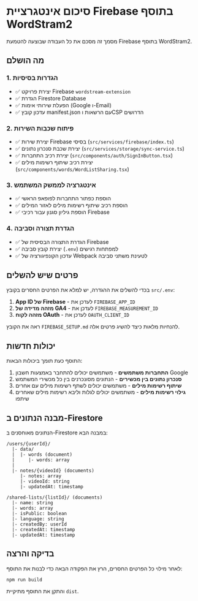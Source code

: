 # סיכום אינטגרציית Firebase בתוסף WordStram2

מסמך זה מסכם את כל העבודה שבוצעה להטמעת Firebase בתוסף WordStram2.

## מה הושלם

### 1. הגדרות בסיסיות
- ✅ יצירת פרויקט Firebase `wordstream-extension`
- ✅ הגדרת Firestore Database
- ✅ הפעלת שירותי אימות (Google ו-Email)
- ✅ עדכון קובץ manifest.json עם הרשאות וCSP הדרושים

### 2. פיתוח שכבות השירות
- ✅ יצירת שירות Firebase בסיסי (`src/services/firebase/index.ts`)
- ✅ יצירת שכבת סנכרון נתונים (`src/services/storage/sync-service.ts`)
- ✅ יצירת רכיב התחברות (`src/components/auth/SignInButton.tsx`)
- ✅ יצירת רכיב שיתוף רשימות מילים (`src/components/words/WordListSharing.tsx`)

### 3. אינטגרציה לממשק המשתמש
- ✅ הוספת כפתור התחברות לפופאפ הראשי 
- ✅ הוספת רכיב שיתוף רשימות מילים לאזור המילים
- ✅ הוספת גיליון סגנון עבור רכיבי Firebase

### 4. הגדרת תצורה וסביבה
- ✅ הגדרת התצורה הבסיסית של Firebase
- ✅ יצירת קובץ סביבה (`.env`) למפתחות רגישים
- ✅ עדכון הקונפיגורציה של Webpack לטעינת משתני סביבה

## פרטים שיש להשלים

בכדי להשלים את ההגדרה, יש למלא את הפרטים החסרים בקובץ `src/.env`:

1. **App ID של Firebase** - לעדכן את `FIREBASE_APP_ID`
2. **מזהה מדידה של GA4** - לעדכן את `FIREBASE_MEASUREMENT_ID`
3. **מזהה לקוח OAuth** - לעדכן את `OAUTH_CLIENT_ID`

ראה את הקובץ `FIREBASE_SETUP.md` להנחיות מלאות כיצד להשיג פרטים אלה.

## יכולות חדשות

התוסף כעת תומך ביכולות הבאות:

1. **התחברות משתמשים** - משתמשים יכולים להתחבר באמצעות חשבון Google
2. **סנכרון נתונים בין מכשירים** - הנתונים מסונכרנים בין כל מכשירי המשתמש
3. **שיתוף רשימות מילים** - משתמשים יכולים לשתף רשימות מילים עם אחרים
4. **גילוי רשימות מילים** - משתמשים יכולים לגלות וליבא רשימות מילים שאחרים שיתפו

## מבנה הנתונים ב-Firestore

הנתונים מאוחסנים ב-Firestore במבנה הבא:

```
/users/{userId}/
  |- data/
  |  |- words (document)
  |     |- words: array
  |
  |- notes/{videoId} (documents)
     |- notes: array
     |- videoId: string
     |- updatedAt: timestamp

/shared-lists/{listId}/ (documents)
  |- name: string
  |- words: array
  |- isPublic: boolean
  |- language: string
  |- createdBy: userId
  |- createdAt: timestamp
  |- updatedAt: timestamp
```

## בדיקה והרצה

לאחר מילוי כל הפרטים החסרים, הרץ את הפקודה הבאה כדי לבנות את התוסף:

```
npm run build
```

והתקן את התוסף מתיקיית `dist`. 